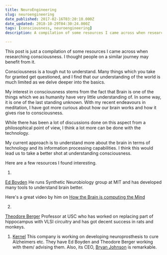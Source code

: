 ```yaml
---
title: NeuroEngineering
slug: neuroengineering
date_published: 2017-02-16T03:20:10.000Z
date_updated: 2018-10-29T04:30:24.000Z
tags: [consciousness, neuroengineering]
description: A compilation of some resources I came across when researching consciousness. I thought people on a similar journey may benefit from it.

---
```


This post is just a compilation of some resources I came across when researching consciousness. I thought people on a similar journey may benefit from it.

Consciousness is a tough nut to understand. Many things which you take for granted get questioned, and I find that our understanding of the world is much limited as we delve deeper into the basics.

My interest in consciousness stems from the fact that Brain is one of the things which we as humanity have very little understanding of. In some way, it is one of the last standing unknown. With my recent endeavours in meditation, I have got more curious about how our brain works and how it gives rise to consciousness.

While there has been a lot of discussions done on this aspect from a philosophical point of view, I think a lot more can be done with the technology.

My current approach is to understand more about the brain in terms of technology and its information processing capabilities. I think this would lead us to take a better shot at understanding consciousness.

Here are a few resources I found interesting.

1. 
[Ed Boyden](http://syntheticneurobiology.org/)  He runs Synthetic Neurobiology group at MIT and has developed many tools to understand brain better.

Here's a great video by him on [How the Brain is computing the Mind](https://www.edge.org/conversation/ed_boyden-how-the-brain-is-computing-the-mind)

2. 
[Theodore Berger](http://bme.usc.edu/directory/faculty/core-faculty/theodore-w-berger/) Professor at USC who has worked on replacing part of hippocampus with VLSI circuitry and has got decent success in rats and monkeys.

1. [Kernel](http://www.kernel.co) This company is working on developing neuroprosthesis to cure Alzheimers etc. They have Ed Boyden and Theodore Berger working with them/ advising them.  Also, its CEO,  [Bryan Johnson](http://bryanjohnson.co/) is remarkable.
